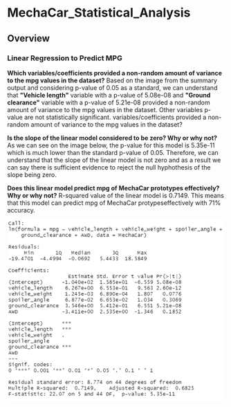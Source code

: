 # MechaCar_Statistical_Analysis

## Overview

### Linear Regression to Predict MPG

**Which variables/coefficients provided a non-random amount of variance to the mpg values in the dataset?**
Based on the image from the summary output and considering p-value of 0.05 as a standard, we can understand that **"Vehicle length"** variable with a p-value of 5.08e-08 and **"Ground clearance"** variable with a p-value of 5.21e-08 provided a non-random amount of variance to the mpg values in the dataset. Other variables p-value are not statistically significant.
variables/coefficients provided a non-random amount of variance to the mpg values in the dataset?

**Is the slope of the linear model considered to be zero? Why or why not?**
As we can see on the image below, the p-value for this model is 5.35e-11 which is much lower than the standard p-value of 0.05. Therefore, we can understand that the slope of the linear model is not zero and as a result we can say there is sufficient evidence to reject the null hyphothesis of the slope being zero.

**Does this linear model predict mpg of MechaCar prototypes effectively? Why or why not?**
R-squared value of the linear model is 0.7149. This means that this model can predict mpg of MechaCar protypeseffectively with 71% accuracy.

![](/Images/2.png)

